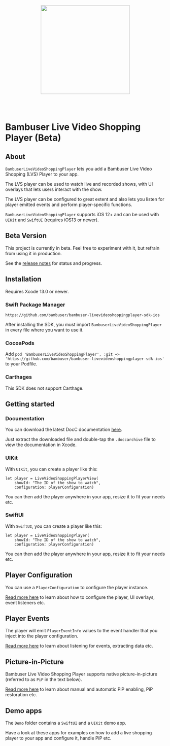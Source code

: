 <div>
  <br/><br />
  <p align="center">
    <a href="https://bambuser.com" target="_blank" align="center">
        <img src="https://brand.bambuser.net/current/logo/bambuser-black-512.png" width="280">
    </a>
  </p>
  <br/><br />
</div>


# Bambuser Live Video Shopping Player (Beta)


## About

`BambuserLiveVideoShoppingPlayer` lets you add a Bambuser Live Video Shopping (LVS) Player to your app.

The LVS player can be used to watch live and recorded shows, with UI overlays that lets users interact with the show.

The LVS player can be configured to great extent and also lets you listen for player emitted events and perform player-specific functions. 

`BambuserLiveVideoShoppingPlayer` supports iOS 12+ and can be used with `UIKit` and `SwiftUI` (requires iOS13 or newer).



## Beta Version

This project is currently in beta. Feel free to experiment with it, but refrain from using it in production.  

See the [release notes][ReleaseNotes] for status and progress.



## Installation

Requires Xcode 13.0 or newer.

### Swift Package Manager

```
https://github.com/bambuser/bambuser-livevideoshoppingplayer-sdk-ios
```

After installing the SDK, you must import `BambuserLiveVideoShoppingPlayer` in every file where you want to use it.

### CocoaPods

Add ```pod 'BambuserLiveVideoShoppingPlayer', :git => 'https://github.com/bambuser/bambuser-livevideoshoppingplayer-sdk-ios'``` to your Podfile.

### Carthages

This SDK does not support Carthage.



## Getting started

### Documentation

You can download the latest DocC documentation [here][Documentation].

Just extract the downloaded file and double-tap the `.doccarchive` file to view the documentation in Xcode. 


### UIKit

With `UIKit`, you can create a player like this:

```
let player = LiveVideoShoppingPlayerView(
    showId: "The ID of the show to watch",
    configuration: playerConfiguration)
```

You can then add the player anywhere in your app, resize it to fit your needs etc.


### SwiftUI

With `SwiftUI`, you can create a player like this:

```
let player = LiveVideoShoppingPlayer(
    showId: "The ID of the show to watch",
    configuration: playerConfiguration)
```

You can then add the player anywhere in your app, resize it to fit your needs etc.



## Player Configuration

You can use a `PlayerConfiguration` to configure the player instance. 

[Read more here][Configuration] to learn about how to configure the player, UI overlays, event listeners etc.



## Player Events

The player will emit `PlayerEventInfo` values to the event handler that you inject into the player configuration.

[Read more here][Events] to learn about listening for events, extracting data etc.



## Picture-in-Picture

Bambuser Live Video Shopping Player supports native picture-in-picture (referred to as `PiP` in the text below).

[Read more here][PictureInPicture] to learn about manual and automatic PiP enabling, PiP restoration etc. 



## Demo apps

The `Demo` folder contains a `SwiftUI` and a `UIKit` demo app. 

Have a look at these apps for examples on how to add a live shopping player to your app and configure it, handle PiP etc.



[Documentation]: ./Docs/BambuserLiveVideoShoppingPlayer.doccarchive.zip
[ReleaseNotes]: ./RELEASE_NOTES.md

[Configuration]: ./Readmes/Configuration.md
[Events]: ./Readmes/Events.md
[PictureInPicture]: ./Readmes/PictureInPicture.md
